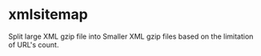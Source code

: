 xmlsitemap
==========

Split large XML gzip file into Smaller XML gzip files based on the limitation of URL's count.